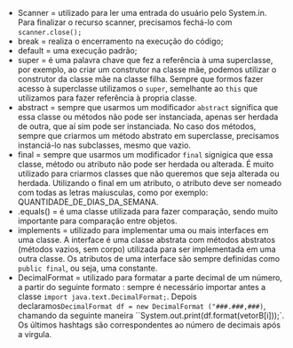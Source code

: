 - Scanner = utilizado para ler uma entrada do usuário pelo System.in. Para finalizar o recurso scanner, precisamos fechá-lo com `scanner.close();`
- break = realiza o encerramento na execução do código;
- default = uma execução padrão;
- super = é uma palavra chave que fez a referência à uma superclasse, por exemplo, ao criar um construtor na classe mãe, podemos utilizar o construtor da classe mãe na classe filha. Sempre que formos fazer acesso à superclasse utilizamos o `super`, semelhante ao `this` que utilizamos para fazer referência à propria classe.
- abstract = sempre que usarmos um modificador `abstract` significa que essa classe ou métodos não pode ser instanciada, apenas ser herdada de outra, que aí sim pode ser instanciada. No caso dos métodos, sempre que criarmos um método abstrato em superclasse, precisamos instanciá-lo nas subclasses, mesmo que vazio.
- final = sempre que usarmos um modificador `final` signigica que essa classe, método ou atributo não pode ser herdada ou alterada. É muito utilizado para criarmos classes que não queremos que seja alterada ou herdada. Utilizando o final em um atributo, o atributo deve ser nomeado com todas as letras maíusculas, como por exemplo: QUANTIDADE_DE_DIAS_DA_SEMANA.
- .equals() = é uma classe utilizada para fazer comparação, sendo muito importante para comparação entre objetos.
- implements = utilizado para implementar uma ou mais interfaces em uma classe. A interface é uma classe abstrata com métodos abstratos (métodos vazios, sem corpo) utilizada para ser implementada em uma outra classe. Os atributos de uma interface são sempre definidas como `public final`, ou seja, uma constante.
- DecimalFormat = utilizado para formatar a parte decimal de um número, a partir do seguinte formato : sempre é necessário importar antes a classe `import java.text.DecimalFormat;`. Depois declaramos`DecimalFormat df = new DecimalFormat ("###.###,###)`, chamando da seguinte maneira ``System.out.print(df.format(vetorB[i]));`. Os últimos hashtags são correspondentes ao número de decimais após a virgula.